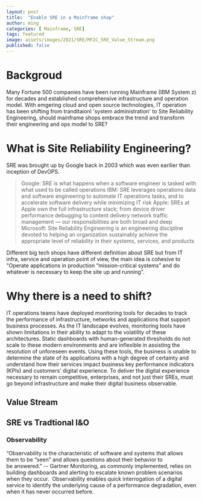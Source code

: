 ```yaml
---
layout: post
title:  "Enable SRE in a Mainframe shop"
author: ming
categories: [ Mainframe, SRE]
tags: featured
image: assets/images/2021/SRE/MF2C_SRE_Value_Stream.png
published: false
---
```

# Backgroud
Many Fortune 500 companies have been running Mainframe (IBM System z) for decades and established comprehensive infrastructure and operation model. With emgering cloud and open source technologies, IT operation has been shifting from tranditaionl 'system administration' to Site Reliability Engineering, should mainframe shops embrace the trend and transform their engineering and ops model to SRE?

# What is Site Reliability Engineering?
SRE was brought up by Google back in 2003 which was even earilier than inception of DevOPS.

>Google: SRE is what happens when a software engineer is tasked with what used to be called operations
IBM: SRE leverages operations data and software engineering to automate IT operations tasks, and to accelerate software delivery while minimizing IT risk
Apple: SREs at Apple own the full infrastructure stack; from device driver performance debugging to content delivery network traffic management — our responsibilities are both broad and deep
Microsoft: Site Reliability Engineering is an engineering discipline devoted to helping an organization sustainably achieve the appropriate level of reliability in their systems, services, and products

Different big tech shops have different definition about SRE but from IT infra, service and operation point of view, the main idea is cohesive to "Operate applications in production “mission-critical systems” and do whatever is necessary to keep the site up and running".

# Why there is a need to shift?
IT operations teams have deployed monitoring tools for decades to track the performance of infrastructure, networks and applications that support business processes. As the IT landscape evolves, monitoring tools have shown limitations in their ability to adapt to the volatility of these architectures. Static dashboards with human-generated thresholds do not scale to these modern environments and are inflexible in assisting the resolution of unforeseen events. Using these tools, the business is unable to determine the state of its applications with a high degree of certainty and understand how their services impact business key performance indicators (KPIs) and customers’ digital experience. To deliver the digital experience necessary to remain competitive, enterprises, and not just their SREs, must go beyond infrastructure and make their digital business observable.

## Value Stream

## SRE vs Tradtional I&O

### Observability
“Observability is the characteristic of software and systems that allows them to be “seen” and allows questions about their behavior to be answered.”  -- Gartner
Monitoring, as commonly implemented, relies on building dashboards and alerting to escalate known problem scenarios when they occur. 
Observability enables quick interrogation of a digital service to identify the underlying cause of a performance degradation, even when it has never occurred before.
